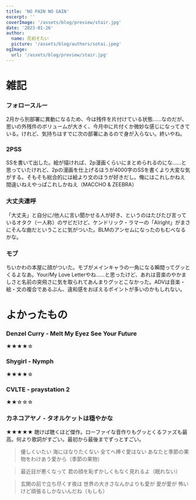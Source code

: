 ```yaml
---
title: 'NO PAIN NO GAIN'
excerpt: ''
coverImage: '/assets/blog/preview/stair.jpg'
date: '2023-01-26'
author:
  name: 花初そたい
  picture: '/assets/blog/authors/sotai.jpeg'
ogImage:
  url: '/assets/blog/preview/stair.jpg'
---
```

# 雑記

### フォロースルー
2月から別部署に異動になるため、今は残件を片付けている状態……なのだが、思いの外残件のボリュームが大きく、今月中に片付くか微妙な感じになってきている。けれど、気持ちはすでに次の部署にあるので身が入らない。終いやね。

### 2PSS
SSを書いて出した。絵が描ければ、2p漫画くらいにまとめられるのにな……と思っていたけれど、2pの漫画を仕上げるほうが4000字のSSを書くより大変な気がする。そもそも総合的には絵より文のほうが好きだし。俺にはこれしかねえ　間違いねえやっぱこれしかねえ（MACCHO & ZEEBRA）

### 大丈夫連呼
「大丈夫」と自分に/他人に言い聞かせる人が好き、というのはたびたび言っているオタク（一人称）のサビだけど、ケンドリック・ラマーの「Alright」がまさにそんな曲だということに気がついた。BLMのアンセムになったのもむべなるかな。

### モブ
ちいかわの本屋に顔がついた。モブがメインキャラの一角になる瞬間ってグッとくるよなあ。Your/My Love Letterやね……と思ったけど、あれは音楽のやかましさと名前の突飛さに気を取られてあんまりグッとこなかった。ADVは音楽・絵・文の複合であるぶん、違和感をおぼえるポイントが多いのかもしれない。

# よかったもの
### Denzel Curry - Melt My Eyez See Your Future
★★★★☆

### Shygirl - Nymph
★★★★☆

### CVLTE - praystation 2
★★☆☆☆

### カネコアヤノ - タオルケットは穏やかな
★★★★★
聴けば聴くほど傑作。ローファイな音作りもグッとくるファズも最高。何より歌詞がすごい。最初から最後までずっとすごい。
> 優しくいたい
海にはなりたくない
全てへ捧ぐ愛はない
あなたと季節の果物をわけあう愛から（季節の果物）

> 最近目が悪くなって
君の顔を恥ずかしくもなく見れるよ（眠れない）

> 玄関の前で立ち尽くす夜は
世界の大きさなんかよりも愛が
愛が愛が
怖いけど頑張るしかないんだね（もしも）

